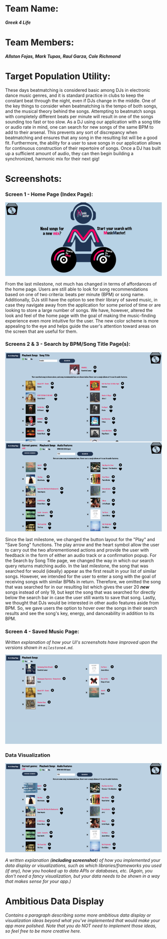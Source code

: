 # Team Name: 
___Greek 4 Life___

# Team Members: 
___Allston Fojas, Mark Tupas, Raul Garza, Cole Richmond___

# Target Population Utility:

These days beatmatching is considered basic among DJs in electronic dance music genres, and it is standard practice in clubs to keep the constant beat through the night, even if DJs change in the middle. One of the key things to consider when beatmatching is the tempo of both songs, and the musical theory behind the songs. Attempting to beatmatch songs with completely different beats per minute will result in one of the songs sounding too fast or too slow. As a DJ using our application with a song title or audio rate in mind, one can search for new songs of the same BPM to add to their arsenal. This prevents any sort of discrepancy when beatmatching and ensures that any song in the resulting list will be a good fit. Furthermore, the ability for a user to save songs in our application allows for continuous construction of their repertoire of songs. Once a DJ has built up a sufficient amount of audio, they can then begin building a synchronized, harmonic mix for their next gig!

# Screenshots:
### Screen 1 - Home Page (Index Page):

![Screenshot](/milestone5_pics/index.JPG)

From the last milestone, not much has changed in terms of affordances of the home page. Users are still able to look for song recommendations based on one of two criteria: beats per minute (BPM) or song name. Additionally, DJs still have the option to see their library of saved music, in case they navigate away from the application for some period of time or are looking to store a large number of songs. We have, however, altered the look and feel of the home page with the goal of making the music-finding experience even more intuitive for the user. The new color scheme is more appealing to the eye and helps guide the user's attention toward areas on the screen that are useful for them.

### Screens 2 & 3 - Search by BPM/Song Title Page(s):

![Screenshot](/milestone5_pics/search_by_song.JPG)
![Screenshot](/milestone5_pics/search_by_bpm.JPG)

Since the last milestone, we changed the button layout for the "Play" and "Save Song" functions. The play arrow and the heart symbol allow the user to carry out the two aforementioned actions and provide the user with feedback in the form of either an audio track or a confirmation popup. For the Search by Song Title page, we changed the way in which our search query returns matching audio. In the last milestone, the song that was searched for would (ideally) appear as the first result in your list of similar songs. However, we intended for the user to enter a song with the goal of receiving songs with similar BPMs in return. Therefore, we omitted the song that was searched for in our resulting list which gives the user 20 ***new*** songs instead of only 19, but kept the song that was searched for directly below the search bar in case the user still wants to save that song. Lastly, we thought that DJs would be interested in other audio features aside from BPM. So, we gave users the option to hover over the songs in their search results and see the song's key, energy, and danceability in addition to its BPM.

### Screen 4 - Saved Music Page:

*Written explanation of how your UI's screenshots have improved upon the versions shown in `milestone4.md`.*

![Screenshot](/milestone5_pics/saved_music.JPG)

### Data Visualization

![Screenshot](/milestone5_pics/data_visualization.JPG)

*A written explanation (***including screenshot***) of how you implemented your data display or visualizations, such as which libraries/frameworks you used (if any), how you hooked up to data APIs or databases, etc. (Again, you don't need a fancy visualization, but your data needs to be shown in a way that makes sense for your app.)*

# Ambitious Data Display

*Contains a paragraph describing some more ambitious data display or visualization ideas beyond what you've implemented that would make your app more polished. Note that you do NOT need to implement those ideas, so feel free to be more creative here.*
